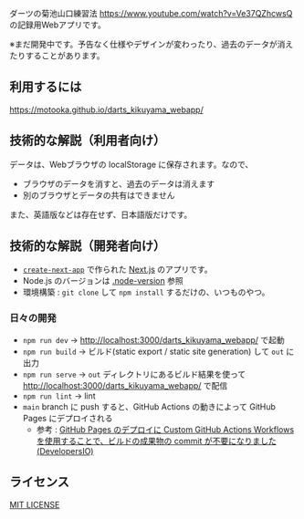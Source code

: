 ダーツの菊池山口練習法 https://www.youtube.com/watch?v=Ve37QZhcwsQ の記録用Webアプリです。

※まだ開発中です。予告なく仕様やデザインが変わったり、過去のデータが消えたりすることがあります。

## 利用するには
https://motooka.github.io/darts_kikuyama_webapp/

## 技術的な解説（利用者向け）
データは、Webブラウザの localStorage に保存されます。なので、

- ブラウザのデータを消すと、過去のデータは消えます
- 別のブラウザとデータの共有はできません

また、英語版などは存在せず、日本語版だけです。

## 技術的な解説（開発者向け）
- [`create-next-app`](https://nextjs.org/docs/app/api-reference/cli/create-next-app) で作られた [Next.js](https://nextjs.org) のアプリです。
- Node.js のバージョンは [.node-version](.node-version) 参照
- 環境構築 : `git clone` して `npm install` するだけの、いつものやつ。

### 日々の開発
- `npm run dev` → [http://localhost:3000/darts_kikuyama_webapp/](http://localhost:3000/darts_kikuyama_webapp/) で起動
- `npm run build` → ビルド(static export / static site generation) して `out` に出力 
- `npm run serve` → `out` ディレクトリにあるビルド結果を使って [http://localhost:3000/darts_kikuyama_webapp/](http://localhost:3000/darts_kikuyama_webapp/) で配信
- `npm run lint` → lint
- `main` branch に push すると、GitHub Actions の動きによって GitHub Pages にデプロイされる
	- 参考 : [GitHub Pages のデプロイに Custom GitHub Actions Workflows を使用することで、ビルドの成果物の commit が不要になりました (DevelopersIO)](https://dev.classmethod.jp/articles/github-pages-by-actions/)

## ライセンス
[MIT LICENSE](./LICENSE)
